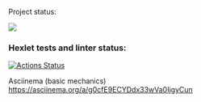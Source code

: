 

Project status:

<a href="https://github.com/dtarakanova/java-project-71/workflows/Java CI with Gradle/badge.svg">
<a href="https://codeclimate.com/github/dtarakanova/java-project-71/maintainability"><img src="https://api.codeclimate.com/v1/badges/3d8545c4e3fa49a2092a/maintainability" /></a>

### Hexlet tests and linter status:
[![Actions Status](https://github.com/dtarakanova/java-project-71/workflows/hexlet-check/badge.svg)](https://github.com/dtarakanova/java-project-71/actions)

Asciinema (basic mechanics)
https://asciinema.org/a/g0cfE9ECYDdx33wVa0IjgyCun
